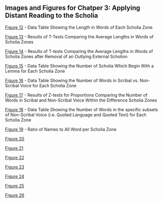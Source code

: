 ## Images and Figures for Chatper 3: Applying Distant Reading to the Scholia ##

[Figure 12](https://github.com/cjschu17/Thesis2016-2017/blob/master/Appendix/Chapter3/Images/Fig12.png) - Data Table Showing the Length in Words of Each Scholia Zone

[Figure 13](https://github.com/cjschu17/Thesis2016-2017/blob/master/Appendix/Chapter3/Images/Fig13.png) - Results of T-Tests Comparing the Average Lengths in Words of Scholia Zones

[Figure 14](https://github.com/cjschu17/Thesis2016-2017/blob/master/Appendix/Chapter3/Images/Fig14.png) - Results of T-tests Comparing the Average Lengths in Words of Scholia Zones after Removal of an Outlying External Scholion

[Figure 15](https://github.com/cjschu17/Thesis2016-2017/blob/master/Appendix/Chapter3/Images/Fig15.png) - Data Table Showing the Number of Scholia Which Begin With a Lemma for Each Scholia Zone

[Figure 16](https://github.com/cjschu17/Thesis2016-2017/blob/master/Appendix/Chapter3/Images/Fig16.png) - Data Table Showing the Number of Words in Scribal vs. Non-Scribal Voice for Each Scholia Zone

[Figure 17](https://github.com/cjschu17/Thesis2016-2017/blob/master/Appendix/Chapter3/Images/Fig17.png) - Results of Z-tests for Proportions Comparing the Number of Words in Scribal and Non-Scribal Voice Within the Difference Scholia Zones

[Figure 18](https://github.com/cjschu17/Thesis2016-2017/blob/master/Appendix/Chapter3/Images/Fig18.png) - Data Table Showing the Number of Words in the specific subsets of Non-Scribal Voice (i.e. Quoted Language and Quoted Text) for Each Scholia Zone

[Figure 19](https://github.com/cjschu17/Thesis2016-2017/blob/master/Appendix/Chapter3/Images/Fig19.png) - Ratio of Names to All Word per Scholia Zone

[Figure 20](https://github.com/cjschu17/Thesis2016-2017/blob/master/Appendix/Chapter3/Images/Fig20.png)

[Figure 21](https://github.com/cjschu17/Thesis2016-2017/blob/master/Appendix/Chapter3/Images/Fig21.png)

[Figure 22](https://github.com/cjschu17/Thesis2016-2017/blob/master/Appendix/Chapter3/Images/Fig22.png)

[Figure 23](https://github.com/cjschu17/Thesis2016-2017/blob/master/Appendix/Chapter3/Images/Fig23.png)

[Figure 24](https://github.com/cjschu17/Thesis2016-2017/blob/master/Appendix/Chapter3/Images/Fig24.png)

[Figure 25](https://github.com/cjschu17/Thesis2016-2017/blob/master/Appendix/Chapter3/Images/Fig25.png)

[Figure 26](https://github.com/cjschu17/Thesis2016-2017/blob/master/Appendix/Chapter3/Images/Fig26.png)
